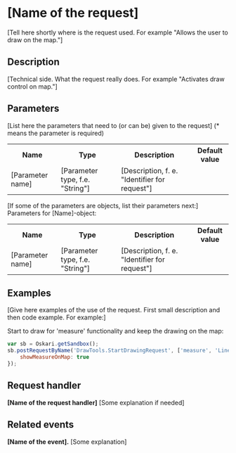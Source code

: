 # [Name of the request]

[Tell here shortly where is the request used. For example "Allows the user to draw on the map."]

## Description

[Technical side. What the request really does. For example "Activates draw control on map."]

## Parameters

[List here the parameters that need to (or can be) given to the request]
(* means the parameter is required)

<table class="table">
<tr>
  <th> Name</th><th> Type</th><th> Description</th><th> Default value</th>
</tr>
<tr>
  <td> [Parameter name]</td><td> [Parameter type, f.e. "String"]</td><td> [Description, f. e. "Identifier for request"]</td><td> </td>
</tr>
</table>

[If some of the parameters are objects, list their parameters next:]
Parameters for [Name]-object:

<table class="table">
<tr>
  <th> Name</th><th> Type</th><th> Description</th><th> Default value</th>
</tr>
<tr>
  <td> [Parameter name]</td><td> [Parameter type, f.e. "String"]</td><td> [Description, f. e. "Identifier for request"]</td><td> </td>
</tr>
</table>

## Examples

[Give here examples of the use of the request. First small description and then code example. For example:]

Start to draw for 'measure' functionality and keep the drawing on the map:
```javascript
var sb = Oskari.getSandbox();
sb.postRequestByName('DrawTools.StartDrawingRequest', ['measure', 'LineString'], {
	showMeasureOnMap: true
});
```
## Request handler

**[Name of the request handler]** [Some explanation if needed]

## Related events

**[Name of the event].** [Some explanation]